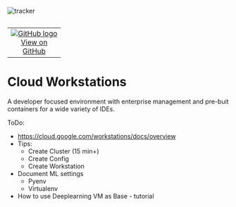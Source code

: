 ![tracker](https://us-central1-vertex-ai-mlops-369716.cloudfunctions.net/pixel-tracking?path=statmike%2Fvertex-ai-mlops%2FIDE&file=cloud_workstations.md)
<!--- header table --->
<table align="left">     
  <td style="text-align: center">
    <a href="https://github.com/statmike/vertex-ai-mlops/blob/main/IDE/cloud_workstations.md">
      <img src="https://cloud.google.com/ml-engine/images/github-logo-32px.png" alt="GitHub logo">
      <br>View on<br>GitHub
    </a>
  </td>
</table><br/><br/><br/><br/>

---
# Cloud Workstations

A developer focused environment with enterprise management and pre-buit containers for a wide variety of IDEs.

ToDo:
- https://cloud.google.com/workstations/docs/overview
- Tips:
    - Create Cluster (15 min+)
    - Create Config
    - Create Workstation
- Document ML settings
    - Pyenv
    - Virtualenv
- How to use Deeplearning VM as Base - tutorial

